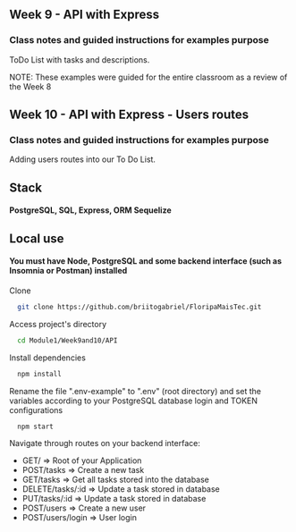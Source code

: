 
## Week 9 - API with Express

### Class notes and guided instructions for examples purpose

ToDo List with tasks and descriptions.

NOTE: These examples were guided for the entire classroom as a review of the Week 8

## Week 10 - API with Express - Users routes

### Class notes and guided instructions for examples purpose

Adding users routes into our To Do List.

## Stack

#### PostgreSQL, SQL, Express, ORM Sequelize
## Local use

#### You must have Node, PostgreSQL and some backend interface (such as Insomnia or Postman) installed

Clone

```bash
  git clone https://github.com/briitogabriel/FloripaMaisTec.git
```

Access project's directory

```bash
  cd Module1/Week9and10/API
```

Install dependencies

```bash
  npm install
```

Rename the file ".env-example" to ".env" (root directory) and set the variables according to your PostgreSQL database login and TOKEN configurations

```bash
  npm start
```

Navigate through routes on your backend interface:
- GET/              => Root of your Application
- POST/tasks        => Create a new task
- GET/tasks         => Get all tasks stored into the database
- DELETE/tasks/:id  => Update a task stored in database
- PUT/tasks/:id     => Update a task stored in database
- POST/users        => Create a new user
- POST/users/login  => User login